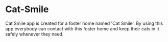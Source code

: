 # Cat-Smile
Cat Smile app is created for a foster home named 'Cat Smile'. By using this app everybody can contact with this foster home and keep their cats in it safely whenever they need.
